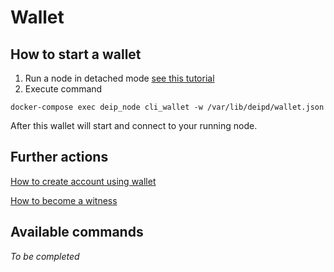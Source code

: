 # Wallet

## How to start a wallet

1. Run a node in detached mode [see this tutorial](https://github.com/DEIPworld/deip-testnet/blob/master/docs/how-to-run-testnet-node-with-docker.md)
2. Execute command
```
docker-compose exec deip_node cli_wallet -w /var/lib/deipd/wallet.json
```
After this wallet will start and connect to your running node.

## Further actions

[How to create account using wallet](https://github.com/DEIPworld/deip-testnet/blob/master/docs/create-account-using-wallet.md)

[How to become a witness](https://github.com/DEIPworld/deip-testnet/blob/master/docs/how-to-become-a-witness.md)

## Available commands
_To be completed_